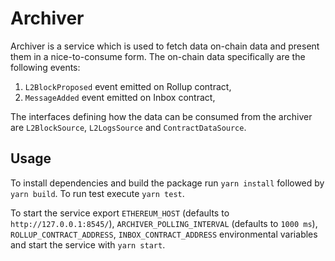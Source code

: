# Archiver

Archiver is a service which is used to fetch data on-chain data and present them in a nice-to-consume form.
The on-chain data specifically are the following events:

1. `L2BlockProposed` event emitted on Rollup contract,
2. `MessageAdded` event emitted on Inbox contract,

The interfaces defining how the data can be consumed from the archiver are `L2BlockSource`, `L2LogsSource` and `ContractDataSource`.

## Usage

To install dependencies and build the package run `yarn install` followed by `yarn build`.
To run test execute `yarn test`.

To start the service export `ETHEREUM_HOST` (defaults to `http://127.0.0.1:8545/`), `ARCHIVER_POLLING_INTERVAL` (defaults to `1000 ms`), `ROLLUP_CONTRACT_ADDRESS`, `INBOX_CONTRACT_ADDRESS` environmental variables and start the service with `yarn start`.
